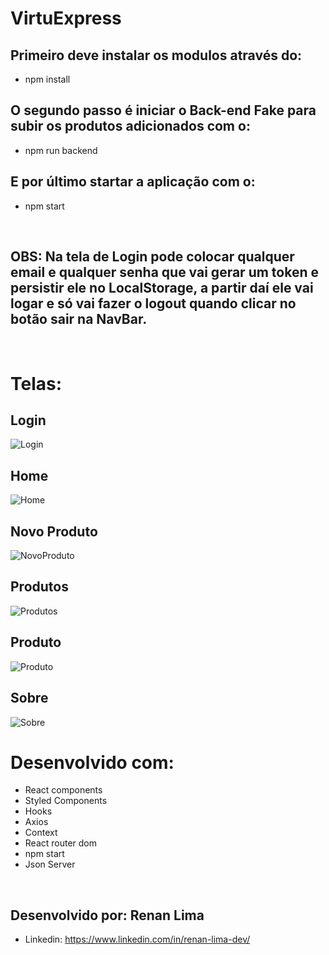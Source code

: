 # VirtuExpress

## Primeiro deve instalar os modulos através do:
* npm install

## O segundo passo é iniciar o Back-end Fake para subir os produtos adicionados com o:
* npm run backend

## E por último startar a aplicação com o:
* npm start
<br>

## OBS: Na tela de Login pode colocar qualquer email e qualquer senha que vai gerar um token e persistir ele no LocalStorage, a partir daí ele vai logar e só vai fazer o logout quando clicar no botão sair na NavBar.
<br>

# Telas:

## Login

![Login](https://user-images.githubusercontent.com/77756047/178531669-7520bd9e-0952-423a-b161-70a16a1192c9.png)

## Home

![Home](https://user-images.githubusercontent.com/77756047/178531744-8dde5cd3-4bc6-4274-8715-26c8a1545f16.png)

## Novo Produto

![NovoProduto](https://user-images.githubusercontent.com/77756047/178532296-d6bbccf4-7ba3-48c1-8df2-c9c733947b66.png)

## Produtos

![Produtos](https://user-images.githubusercontent.com/77756047/178531806-f59882ef-c6e7-459a-acc5-65d9fb6e00a0.png)

## Produto

![Produto](https://user-images.githubusercontent.com/77756047/178531825-a53a809d-28c2-426f-87fa-e95a383b7741.png)

## Sobre

![Sobre](https://user-images.githubusercontent.com/77756047/178531858-e2ed7879-b968-46e1-9a0c-31630b1943e7.png)

# Desenvolvido com:

* React components
* Styled Components
* Hooks
* Axios
* Context
* React router dom
* npm start
* Json Server
<br>

## Desenvolvido por: Renan Lima
* Linkedin: https://www.linkedin.com/in/renan-lima-dev/
